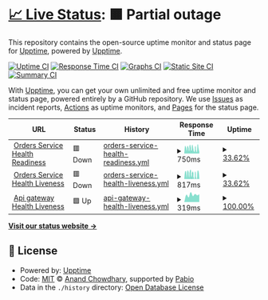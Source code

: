 # [📈 Live Status](https://demo.upptime.js.org): <!--live status--> **🟧 Partial outage**

This repository contains the open-source uptime monitor and status page for [Upptime](https://upptime.js.org), powered by [Upptime](https://github.com/upptime/upptime).

[![Uptime CI](https://github.com/Trade-EC/XMART-UPPTIME/workflows/Uptime%20CI/badge.svg)](https://github.com/Trade-EC/XMART-UPPTIME/actions?query=workflow%3A%22Uptime+CI%22)
[![Response Time CI](https://github.com/Trade-EC/XMART-UPPTIME/workflows/Response%20Time%20CI/badge.svg)](https://github.com/Trade-EC/XMART-UPPTIME/actions?query=workflow%3A%22Response+Time+CI%22)
[![Graphs CI](https://github.com/Trade-EC/XMART-UPPTIME/workflows/Graphs%20CI/badge.svg)](https://github.com/Trade-EC/XMART-UPPTIME/actions?query=workflow%3A%22Graphs+CI%22)
[![Static Site CI](https://github.com/Trade-EC/XMART-UPPTIME/workflows/Static%20Site%20CI/badge.svg)](https://github.com/Trade-EC/XMART-UPPTIME/actions?query=workflow%3A%22Static+Site+CI%22)
[![Summary CI](https://github.com/Trade-EC/XMART-UPPTIME/workflows/Summary%20CI/badge.svg)](https://github.com/Trade-EC/XMART-UPPTIME/actions?query=workflow%3A%22Summary+CI%22)

With [Upptime](https://upptime.js.org), you can get your own unlimited and free uptime monitor and status page, powered entirely by a GitHub repository. We use [Issues](https://github.com/upptime/upptime/issues) as incident reports, [Actions](https://github.com/Trade-EC/XMART-UPPTIME/actions) as uptime monitors, and [Pages](https://demo.upptime.js.org) for the status page.

<!--start: status pages-->
<!-- This summary is generated by Upptime (https://github.com/upptime/upptime) -->
<!-- Do not edit this manually, your changes will be overwritten -->
<!-- prettier-ignore -->
| URL | Status | History | Response Time | Uptime |
| --- | ------ | ------- | ------------- | ------ |
| <img alt="" src="https://icons.duckduckgo.com/ip3/api.artisn.desarrollo-redbrand.com.ico" height="13"> [Orders Service Health Readiness](https://api.artisn.desarrollo-redbrand.com/api/v4/health/orders/readiness) | 🟥 Down | [orders-service-health-readiness.yml](https://github.com/Trade-EC/XMART-UPPTIME/commits/HEAD/history/orders-service-health-readiness.yml) | <details><summary><img alt="Response time graph" src="./graphs/orders-service-health-readiness/response-time-week.png" height="20"> 750ms</summary><br><a href="https://uptime.x-mart.io/history/orders-service-health-readiness"><img alt="Response time 728" src="https://img.shields.io/endpoint?url=https%3A%2F%2Fraw.githubusercontent.com%2FTrade-EC%2FXMART-UPPTIME%2FHEAD%2Fapi%2Forders-service-health-readiness%2Fresponse-time.json"></a><br><a href="https://uptime.x-mart.io/history/orders-service-health-readiness"><img alt="24-hour response time 742" src="https://img.shields.io/endpoint?url=https%3A%2F%2Fraw.githubusercontent.com%2FTrade-EC%2FXMART-UPPTIME%2FHEAD%2Fapi%2Forders-service-health-readiness%2Fresponse-time-day.json"></a><br><a href="https://uptime.x-mart.io/history/orders-service-health-readiness"><img alt="7-day response time 750" src="https://img.shields.io/endpoint?url=https%3A%2F%2Fraw.githubusercontent.com%2FTrade-EC%2FXMART-UPPTIME%2FHEAD%2Fapi%2Forders-service-health-readiness%2Fresponse-time-week.json"></a><br><a href="https://uptime.x-mart.io/history/orders-service-health-readiness"><img alt="30-day response time 784" src="https://img.shields.io/endpoint?url=https%3A%2F%2Fraw.githubusercontent.com%2FTrade-EC%2FXMART-UPPTIME%2FHEAD%2Fapi%2Forders-service-health-readiness%2Fresponse-time-month.json"></a><br><a href="https://uptime.x-mart.io/history/orders-service-health-readiness"><img alt="1-year response time 728" src="https://img.shields.io/endpoint?url=https%3A%2F%2Fraw.githubusercontent.com%2FTrade-EC%2FXMART-UPPTIME%2FHEAD%2Fapi%2Forders-service-health-readiness%2Fresponse-time-year.json"></a></details> | <details><summary><a href="https://uptime.x-mart.io/history/orders-service-health-readiness">33.62%</a></summary><a href="https://uptime.x-mart.io/history/orders-service-health-readiness"><img alt="All-time uptime 45.61%" src="https://img.shields.io/endpoint?url=https%3A%2F%2Fraw.githubusercontent.com%2FTrade-EC%2FXMART-UPPTIME%2FHEAD%2Fapi%2Forders-service-health-readiness%2Fuptime.json"></a><br><a href="https://uptime.x-mart.io/history/orders-service-health-readiness"><img alt="24-hour uptime 52.57%" src="https://img.shields.io/endpoint?url=https%3A%2F%2Fraw.githubusercontent.com%2FTrade-EC%2FXMART-UPPTIME%2FHEAD%2Fapi%2Forders-service-health-readiness%2Fuptime-day.json"></a><br><a href="https://uptime.x-mart.io/history/orders-service-health-readiness"><img alt="7-day uptime 33.62%" src="https://img.shields.io/endpoint?url=https%3A%2F%2Fraw.githubusercontent.com%2FTrade-EC%2FXMART-UPPTIME%2FHEAD%2Fapi%2Forders-service-health-readiness%2Fuptime-week.json"></a><br><a href="https://uptime.x-mart.io/history/orders-service-health-readiness"><img alt="30-day uptime 52.78%" src="https://img.shields.io/endpoint?url=https%3A%2F%2Fraw.githubusercontent.com%2FTrade-EC%2FXMART-UPPTIME%2FHEAD%2Fapi%2Forders-service-health-readiness%2Fuptime-month.json"></a><br><a href="https://uptime.x-mart.io/history/orders-service-health-readiness"><img alt="1-year uptime 45.61%" src="https://img.shields.io/endpoint?url=https%3A%2F%2Fraw.githubusercontent.com%2FTrade-EC%2FXMART-UPPTIME%2FHEAD%2Fapi%2Forders-service-health-readiness%2Fuptime-year.json"></a></details>
| <img alt="" src="https://icons.duckduckgo.com/ip3/api.artisn.desarrollo-redbrand.com.ico" height="13"> [Orders Service Health Liveness](https://api.artisn.desarrollo-redbrand.com/api/v4/health/orders/liveness) | 🟥 Down | [orders-service-health-liveness.yml](https://github.com/Trade-EC/XMART-UPPTIME/commits/HEAD/history/orders-service-health-liveness.yml) | <details><summary><img alt="Response time graph" src="./graphs/orders-service-health-liveness/response-time-week.png" height="20"> 817ms</summary><br><a href="https://uptime.x-mart.io/history/orders-service-health-liveness"><img alt="Response time 1487" src="https://img.shields.io/endpoint?url=https%3A%2F%2Fraw.githubusercontent.com%2FTrade-EC%2FXMART-UPPTIME%2FHEAD%2Fapi%2Forders-service-health-liveness%2Fresponse-time.json"></a><br><a href="https://uptime.x-mart.io/history/orders-service-health-liveness"><img alt="24-hour response time 838" src="https://img.shields.io/endpoint?url=https%3A%2F%2Fraw.githubusercontent.com%2FTrade-EC%2FXMART-UPPTIME%2FHEAD%2Fapi%2Forders-service-health-liveness%2Fresponse-time-day.json"></a><br><a href="https://uptime.x-mart.io/history/orders-service-health-liveness"><img alt="7-day response time 817" src="https://img.shields.io/endpoint?url=https%3A%2F%2Fraw.githubusercontent.com%2FTrade-EC%2FXMART-UPPTIME%2FHEAD%2Fapi%2Forders-service-health-liveness%2Fresponse-time-week.json"></a><br><a href="https://uptime.x-mart.io/history/orders-service-health-liveness"><img alt="30-day response time 894" src="https://img.shields.io/endpoint?url=https%3A%2F%2Fraw.githubusercontent.com%2FTrade-EC%2FXMART-UPPTIME%2FHEAD%2Fapi%2Forders-service-health-liveness%2Fresponse-time-month.json"></a><br><a href="https://uptime.x-mart.io/history/orders-service-health-liveness"><img alt="1-year response time 1487" src="https://img.shields.io/endpoint?url=https%3A%2F%2Fraw.githubusercontent.com%2FTrade-EC%2FXMART-UPPTIME%2FHEAD%2Fapi%2Forders-service-health-liveness%2Fresponse-time-year.json"></a></details> | <details><summary><a href="https://uptime.x-mart.io/history/orders-service-health-liveness">33.62%</a></summary><a href="https://uptime.x-mart.io/history/orders-service-health-liveness"><img alt="All-time uptime 45.61%" src="https://img.shields.io/endpoint?url=https%3A%2F%2Fraw.githubusercontent.com%2FTrade-EC%2FXMART-UPPTIME%2FHEAD%2Fapi%2Forders-service-health-liveness%2Fuptime.json"></a><br><a href="https://uptime.x-mart.io/history/orders-service-health-liveness"><img alt="24-hour uptime 52.57%" src="https://img.shields.io/endpoint?url=https%3A%2F%2Fraw.githubusercontent.com%2FTrade-EC%2FXMART-UPPTIME%2FHEAD%2Fapi%2Forders-service-health-liveness%2Fuptime-day.json"></a><br><a href="https://uptime.x-mart.io/history/orders-service-health-liveness"><img alt="7-day uptime 33.62%" src="https://img.shields.io/endpoint?url=https%3A%2F%2Fraw.githubusercontent.com%2FTrade-EC%2FXMART-UPPTIME%2FHEAD%2Fapi%2Forders-service-health-liveness%2Fuptime-week.json"></a><br><a href="https://uptime.x-mart.io/history/orders-service-health-liveness"><img alt="30-day uptime 52.78%" src="https://img.shields.io/endpoint?url=https%3A%2F%2Fraw.githubusercontent.com%2FTrade-EC%2FXMART-UPPTIME%2FHEAD%2Fapi%2Forders-service-health-liveness%2Fuptime-month.json"></a><br><a href="https://uptime.x-mart.io/history/orders-service-health-liveness"><img alt="1-year uptime 45.61%" src="https://img.shields.io/endpoint?url=https%3A%2F%2Fraw.githubusercontent.com%2FTrade-EC%2FXMART-UPPTIME%2FHEAD%2Fapi%2Forders-service-health-liveness%2Fuptime-year.json"></a></details>
| <img alt="" src="https://icons.duckduckgo.com/ip3/api.artisn.io.ico" height="13"> [Api gateway Health Liveness](https://api.artisn.io/actuator/health) | 🟩 Up | [api-gateway-health-liveness.yml](https://github.com/Trade-EC/XMART-UPPTIME/commits/HEAD/history/api-gateway-health-liveness.yml) | <details><summary><img alt="Response time graph" src="./graphs/api-gateway-health-liveness/response-time-week.png" height="20"> 319ms</summary><br><a href="https://uptime.x-mart.io/history/api-gateway-health-liveness"><img alt="Response time 341" src="https://img.shields.io/endpoint?url=https%3A%2F%2Fraw.githubusercontent.com%2FTrade-EC%2FXMART-UPPTIME%2FHEAD%2Fapi%2Fapi-gateway-health-liveness%2Fresponse-time.json"></a><br><a href="https://uptime.x-mart.io/history/api-gateway-health-liveness"><img alt="24-hour response time 344" src="https://img.shields.io/endpoint?url=https%3A%2F%2Fraw.githubusercontent.com%2FTrade-EC%2FXMART-UPPTIME%2FHEAD%2Fapi%2Fapi-gateway-health-liveness%2Fresponse-time-day.json"></a><br><a href="https://uptime.x-mart.io/history/api-gateway-health-liveness"><img alt="7-day response time 319" src="https://img.shields.io/endpoint?url=https%3A%2F%2Fraw.githubusercontent.com%2FTrade-EC%2FXMART-UPPTIME%2FHEAD%2Fapi%2Fapi-gateway-health-liveness%2Fresponse-time-week.json"></a><br><a href="https://uptime.x-mart.io/history/api-gateway-health-liveness"><img alt="30-day response time 340" src="https://img.shields.io/endpoint?url=https%3A%2F%2Fraw.githubusercontent.com%2FTrade-EC%2FXMART-UPPTIME%2FHEAD%2Fapi%2Fapi-gateway-health-liveness%2Fresponse-time-month.json"></a><br><a href="https://uptime.x-mart.io/history/api-gateway-health-liveness"><img alt="1-year response time 341" src="https://img.shields.io/endpoint?url=https%3A%2F%2Fraw.githubusercontent.com%2FTrade-EC%2FXMART-UPPTIME%2FHEAD%2Fapi%2Fapi-gateway-health-liveness%2Fresponse-time-year.json"></a></details> | <details><summary><a href="https://uptime.x-mart.io/history/api-gateway-health-liveness">100.00%</a></summary><a href="https://uptime.x-mart.io/history/api-gateway-health-liveness"><img alt="All-time uptime 100.00%" src="https://img.shields.io/endpoint?url=https%3A%2F%2Fraw.githubusercontent.com%2FTrade-EC%2FXMART-UPPTIME%2FHEAD%2Fapi%2Fapi-gateway-health-liveness%2Fuptime.json"></a><br><a href="https://uptime.x-mart.io/history/api-gateway-health-liveness"><img alt="24-hour uptime 100.00%" src="https://img.shields.io/endpoint?url=https%3A%2F%2Fraw.githubusercontent.com%2FTrade-EC%2FXMART-UPPTIME%2FHEAD%2Fapi%2Fapi-gateway-health-liveness%2Fuptime-day.json"></a><br><a href="https://uptime.x-mart.io/history/api-gateway-health-liveness"><img alt="7-day uptime 100.00%" src="https://img.shields.io/endpoint?url=https%3A%2F%2Fraw.githubusercontent.com%2FTrade-EC%2FXMART-UPPTIME%2FHEAD%2Fapi%2Fapi-gateway-health-liveness%2Fuptime-week.json"></a><br><a href="https://uptime.x-mart.io/history/api-gateway-health-liveness"><img alt="30-day uptime 100.00%" src="https://img.shields.io/endpoint?url=https%3A%2F%2Fraw.githubusercontent.com%2FTrade-EC%2FXMART-UPPTIME%2FHEAD%2Fapi%2Fapi-gateway-health-liveness%2Fuptime-month.json"></a><br><a href="https://uptime.x-mart.io/history/api-gateway-health-liveness"><img alt="1-year uptime 100.00%" src="https://img.shields.io/endpoint?url=https%3A%2F%2Fraw.githubusercontent.com%2FTrade-EC%2FXMART-UPPTIME%2FHEAD%2Fapi%2Fapi-gateway-health-liveness%2Fuptime-year.json"></a></details>

<!--end: status pages-->

[**Visit our status website →**](https://demo.upptime.js.org)

## 📄 License

- Powered by: [Upptime](https://github.com/upptime/upptime)
- Code: [MIT](./LICENSE) © [Anand Chowdhary](https://anandchowdhary.com), supported by [Pabio](https://pabio.com)
- Data in the `./history` directory: [Open Database License](https://opendatacommons.org/licenses/odbl/1-0/)
